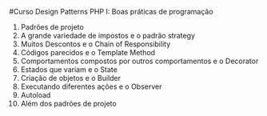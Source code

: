 #Curso Design Patterns PHP I: Boas práticas de programação

1. Padrões de projeto
2. A grande variedade de impostos e o padrão strategy
3. Muitos Descontos e o Chain of Responsibility
4. Códigos parecidos e o Template Method
5. Comportamentos compostos por outros comportamentos e o Decorator
6. Estados que variam e o State
7. Criação de objetos e o Builder
8. Executando diferentes ações e o Observer
9. Autoload
10. Além dos padrões de projeto


